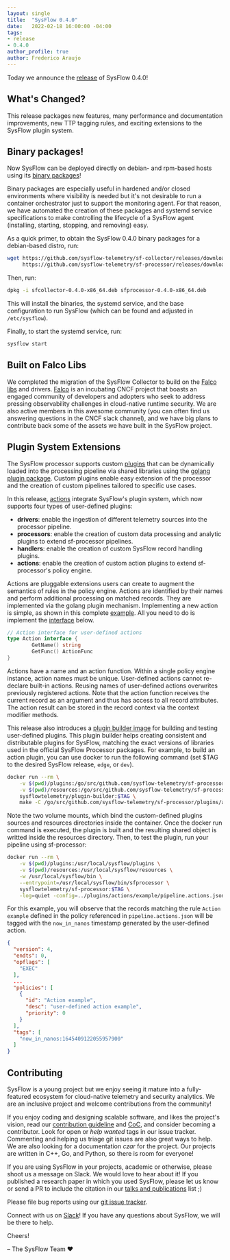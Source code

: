 ```yaml
---
layout: single
title:  "SysFlow 0.4.0"
date:   2022-02-18 16:00:00 -04:00
tags: 
- release 
- 0.4.0
author_profile: true
author: Frederico Araujo    
---
```


Today we announce the [release](https://github.com/sysflow-telemetry/sysflow/issues/86) of SysFlow 0.4.0!

## What's Changed?

This release packages new features, many performance and documentation improvements, new TTP tagging rules, and exciting extensions to the SysFlow plugin system.

## Binary packages!

Now SysFlow can be deployed directly on debian- and rpm-based hosts using its [binary packages](https://sysflow.readthedocs.io/en/latest/binary.html#binary-packages)! 

Binary packages are especially useful in hardened and/or closed environments where visibility is needed but it's not desirable to run a container orchestrator 
just to support the monitoring agent. For that reason, we have automated the creation of these packages and systemd service specifications to make controlling the lifecycle 
of a SysFlow agent (installing, starting, stopping, and removing) easy.

As a quick primer, to obtain the SysFlow 0.4.0 binary packages for a debian-based distro, run:

```bash
wget https://github.com/sysflow-telemetry/sf-collector/releases/download/0.4.0/sfcollector-0.4.0-x86_64.deb \
     https://github.com/sysflow-telemetry/sf-processor/releases/download/0.4.0/sfprocessor-0.4.0-x86_64.deb
```

Then, run: 

```bash
dpkg -i sfcollector-0.4.0-x86_64.deb sfprocessor-0.4.0-x86_64.deb
```

This will install the binaries, the systemd service, and the base configuration to run SysFlow (which can be found and adjusted in `/etc/sysflow`).

Finally, to start the systemd service, run:

```bash
sysflow start
```

## Built on Falco Libs

We completed the migration of the SysFlow Collector to build on the [Falco libs](https://github.com/falcosecurity/libs) and drivers. [Falco](https://falco.org/) is an incubating CNCF project that boasts an engaged community of developers and adopters who seek to address pressing observability challenges in cloud-native runtime security. We are also active members in this awesome community (you can often find us answering questions in the CNCF slack channel), and we have big plans to contribute back some of the assets we have built in the SysFlow project.

## Plugin System Extensions

The SysFlow processor supports custom [plugins](https://sysflow.readthedocs.io/en/latest/processor.html#plugins) that can be dynamically loaded into the processing pipeline via shared libraries using the [golang plugin package](https://golang.org/pkg/plugin/). Custom plugins enable easy extension of the processor and the creation of custom pipelines tailored to specific use cases.

In this release, [actions](https://sysflow.readthedocs.io/en/latest/processor.html#id13) integrate SysFlow's plugin system, which now supports four types of user-defined plugins:

* **drivers**: enable the ingestion of different telemetry sources into the processor pipeline.
* **processors**: enable the creation of custom data processing and analytic plugins to extend sf-processor pipelines.
* **handlers**: enable the creation of custom SysFlow record handling plugins.
* **actions**: enable the creation of custom action plugins to extend sf-processor's policy engine.

Actions are pluggable extensions users can create to augment the semantics of rules in the policy engine. Actions are identified by their names and perform additional processing on matched records. They are implemented via the golang plugin mechanism. Implementing a new action is simple, as shown in this complete [example](https://github.com/sysflow-telemetry/sf-processor/tree/master/plugins/actions/example). All you need to do is implement the [interface](https://github.com/sysflow-telemetry/sf-processor/blob/master/core/policyengine/engine/actionhandler.go) below.

```go
// Action interface for user-defined actions
type Action interface {
        GetName() string
        GetFunc() ActionFunc
}
```

Actions have a name and an action function. Within a single policy engine instance, action names must be unique. User-defined actions cannot re-declare built-in actions. Reusing names of user-defined actions overwrites previously registered actions. Note that the action function receives the current record as an argument and thus has access to all record attributes. The action result can be stored in the record context via the context modifier methods.

This release also introduces a [plugin builder image](https://hub.docker.com/r/sysflowtelemetry/plugin-builder) for building and testing user-defined plugins. This plugin builder helps creating consistent and distributable plugins for SysFlow, matching the exact versions of libraries used in the official SysFlow Processor packages. For example, to build an action plugin, you can use docker to run the following command (set $TAG to the desired SysFlow release, `edge`, or `dev`).

```bash
docker run --rm \
    -v $(pwd)/plugins:/go/src/github.com/sysflow-telemetry/sf-processor/plugins \
    -v $(pwd)/resources:/go/src/github.com/sysflow-telemetry/sf-processor/resources \
    sysflowtelemetry/plugin-builder:$TAG \
    make -C /go/src/github.com/sysflow-telemetry/sf-processor/plugins/actions/example
```

Note the two volume mounts, which bind the custom-defined plugins sources and resources directories inside the container. Once the docker run command is executed, the plugin is built and the resulting shared object is writted inside the resources directory. Then, to test the plugin, run your pipeline using sf-processor:

```bash
docker run --rm \
    -v $(pwd)/plugins:/usr/local/sysflow/plugins \
    -v $(pwd)/resources:/usr/local/sysflow/resources \
    -w /usr/local/sysflow/bin \
    --entrypoint=/usr/local/sysflow/bin/sfprocessor \
    sysflowtelemetry/sf-processor:$TAG \
    -log=quiet -config=../plugins/actions/example/pipeline.actions.json ../resources/traces/tcp.sf
```

For this example, you will observe that the records matching the rule `Action example` defined in the policy referenced in `pipeline.actions.json` will be tagged with the `now_in_nanos` timestamp generated by the user-defined action.

```json
{
  "version": 4,
  "endts": 0,
  "opflags": [
    "EXEC"
  ],
  ...
  "policies": [
    {
      "id": "Action example",
      "desc": "user-defined action example",
      "priority": 0
    }
  ],
  "tags": [
    "now_in_nanos:1645409122055957900"
  ]
}
```

## Contributing

SysFlow is a young project but we enjoy seeing it mature into a fully-featured ecosystem for cloud-native telemetry and security analytics. We are an inclusive project and welcome contributions from the community!

If you enjoy coding and designing scalable software, and likes the project's vision, read our [contribution guideline](https://sysflow.readthedocs.io/en/latest/contributing.html) and [CoC](https://sysflow.readthedocs.io/en/latest/coc.html#), and consider becoming a contributor. Look for open or _help wanted_ tags in our issue tracker. Commenting and helping us triage git issues are also great ways to help. We are also looking for a documentation _czar_ for the project. Our projects are written in C++, Go, and Python, so there is room for everyone!

If you are using SysFlow in your projects, academic or otherwise, please shoot us a message on Slack. We would love to hear about it! If you published a research paper in which you used SysFlow, please let us know or send a PR to include the citation in our [talks and publications](https://sysflow.readthedocs.io/en/latest/publications.html) list ;)

Please file bug reports using our [git issue tracker](https://github.com/sysflow-telemetry/sysflow/issues).

Connect with us on [Slack](https://join.slack.com/t/sysflow-telemetry/shared_invite/enQtODA5OTA3NjE0MTAzLTlkMGJlZDQzYTc3MzhjMzUwNDExNmYyNWY0NWIwODNjYmRhYWEwNGU0ZmFkNGQ2NzVmYjYxMWFjYTM1MzA5YWQ)! If you have any questions about SysFlow, we will be there to help.

Cheers!

&ndash; The SysFlow Team &#9829;
